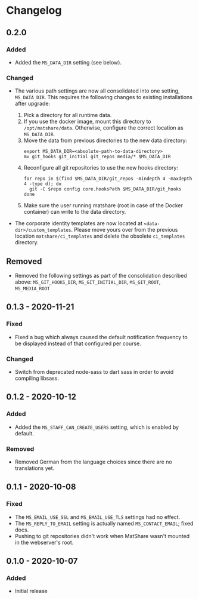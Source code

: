 # Changelog


## 0.2.0

### Added
* Added the `MS_DATA_DIR` setting (see below).

### Changed
* The various path settings are now all consolidated into one setting, `MS_DATA_DIR`.
  This requires the following changes to existing installations after upgrade:

  1. Pick a directory for all runtime data.
  2. If you use the docker image, mount this directory to
     `/opt/matshare/data`. Otherwise, configure the correct location as `MS_DATA_DIR`.
  3. Move the data from previous directories to the new data directory:
     ```
	 export MS_DATA_DIR=<absolute-path-to-data-directory>
     mv git_hooks git_initial git_repos media/* $MS_DATA_DIR
     ```
  4. Reconfigure all git repositories to use the new hooks directory:
     ```
     for repo in $(find $MS_DATA_DIR/git_repos -mindepth 4 -maxdepth 4 -type d); do
       git -C $repo config core.hooksPath $MS_DATA_DIR/git_hooks
     done
     ```
  5. Make sure the user running matshare (root in case of the Docker container)
     can write to the data directory.

* The corporate identity templates are now located at
  `<data-dir>/custom_templates`. Please move yours over from the previous location
  `matshare/ci_templates` and delete the obsolete `ci_templates` directory.

## Removed
* Removed the following settings as part of the consolidation described above:
  `MS_GIT_HOOKS_DIR`, `MS_GIT_INITIAL_DIR`, `MS_GIT_ROOT`, `MS_MEDIA_ROOT`


## 0.1.3 - 2020-11-21
### Fixed
* Fixed a bug which always caused the default notification frequency to be displayed
  instead of that configured per course.

### Changed
* Switch from deprecated node-sass to dart sass in order to avoid compiling libsass.


## 0.1.2 - 2020-10-12
### Added
* Added the `MS_STAFF_CAN_CREATE_USERS` setting, which is enabled by default.

### Removed
* Removed German from the language choices since there are no translations yet.


## 0.1.1 - 2020-10-08

### Fixed
* The `MS_EMAIL_USE_SSL` and `MS_EMAIL_USE_TLS` settings had no effect.
* The `MS_REPLY_TO_EMAIL` setting is actually named `MS_CONTACT_EMAIL`; fixed docs.
* Pushing to git repositories didn't work when MatShare wasn't mounted in the
  webserver's root.


## 0.1.0 - 2020-10-07

### Added
* Initial release

